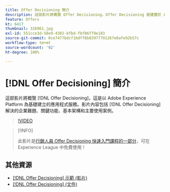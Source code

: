 ```yaml
---
title: Offer Decisioning 簡介
description: 這部影片將概覽 Offer Decisioning，Offer Decisioning 是建置於 Adobe Experience Platform 基礎上的應用程式服務。
feature: Offers
kt: 6417
thumbnail: 326961.jpg
exl-id: 551cce3d-58e9-4302-bfbd-fbf86f79e183
source-git-commit: 0ce7477bdcf1bdff8b83977791267e8afe92b57c
workflow-type: tm+mt
source-wordcount: '92'
ht-degree: 100%

---
```


# [!DNL Offer Decisioning] 簡介

這部影片將概覽 [!DNL Offer Decisioning]，這是以 Adobe Experience Platform 為基礎建立的應用程式服務。影片內容包括 [!DNL Offer Decisioning] 解決的企業難題、關鍵功能、基本架構和主要使用案例。


>[!VIDEO](https://video.tv.adobe.com/v/326961?quality=12&learn=on)

>[!INFO]
>
> 此影片是[行銷人員 Offer Decisioning 快速入門課程的一部分](https://experienceleague.adobe.com/?recommended=ExperiencePlatform-U-1-2020.1.offerdecisioning)，可在 Experience League 中免費使用！

## 其他資源

* [ [!DNL Offer Decisioning]  示範 (影片)](demo-of-offer-decisioning.md)
* [[!DNL Offer Decisioning] (文件)](https://experienceleague.adobe.com/docs/offer-decisioning/using/get-started/starting-offer-decisioning.html?lang=zh-Hant)
